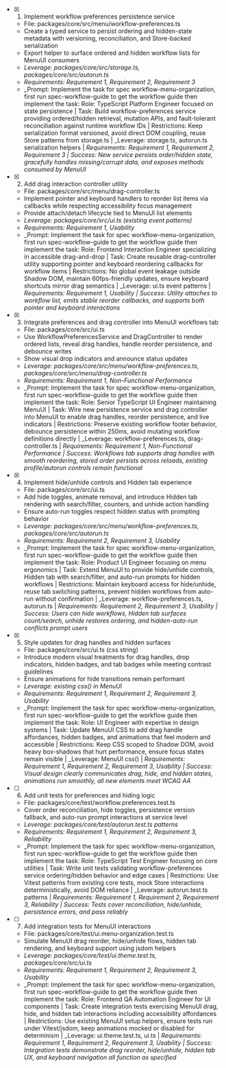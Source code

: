 - [x] 1. Implement workflow preferences persistence service
  - File: packages/core/src/menu/workflow-preferences.ts
  - Create a typed service to persist ordering and hidden-state metadata with versioning, reconciliation, and Store-backed serialization
  - Export helper to surface ordered and hidden workflow lists for MenuUI consumers
  - _Leverage: packages/core/src/storage.ts, packages/core/src/autorun.ts_
  - _Requirements: Requirement 1, Requirement 2, Requirement 3_
  - _Prompt: Implement the task for spec workflow-menu-organization, first run spec-workflow-guide to get the workflow guide then implement the task: Role: TypeScript Platform Engineer focused on state persistence | Task: Build workflow-preferences service providing ordered/hidden retrieval, mutation APIs, and fault-tolerant reconciliation against runtime workflow IDs | Restrictions: Keep serialization format versioned, avoid direct DOM coupling, reuse Store patterns from storage.ts | _Leverage: storage.ts, autorun.ts serialization helpers | _Requirements: Requirement 1, Requirement 2, Requirement 3 | Success: New service persists order/hidden state, gracefully handles missing/corrupt data, and exposes methods consumed by MenuUI_

- [x] 2. Add drag interaction controller utility
  - File: packages/core/src/menu/drag-controller.ts
  - Implement pointer and keyboard handlers to reorder list items via callbacks while respecting accessibility focus management
  - Provide attach/detach lifecycle tied to MenuUI list elements
  - _Leverage: packages/core/src/ui.ts (existing event patterns)_
  - _Requirements: Requirement 1, Usability_
  - _Prompt: Implement the task for spec workflow-menu-organization, first run spec-workflow-guide to get the workflow guide then implement the task: Role: Frontend Interaction Engineer specializing in accessible drag-and-drop | Task: Create reusable drag-controller utility supporting pointer and keyboard reordering callbacks for workflow items | Restrictions: No global event leakage outside Shadow DOM, maintain 60fps-friendly updates, ensure keyboard shortcuts mirror drag semantics | _Leverage: ui.ts event patterns | _Requirements: Requirement 1, Usability | Success: Utility attaches to workflow list, emits stable reorder callbacks, and supports both pointer and keyboard interactions_

- [x] 3. Integrate preferences and drag controller into MenuUI workflows tab
  - File: packages/core/src/ui.ts
  - Use WorkflowPreferencesService and DragController to render ordered lists, reveal drag handles, handle reorder persistence, and debounce writes
  - Show visual drop indicators and announce status updates
  - _Leverage: packages/core/src/menu/workflow-preferences.ts, packages/core/src/menu/drag-controller.ts_
  - _Requirements: Requirement 1, Non-Functional Performance_
  - _Prompt: Implement the task for spec workflow-menu-organization, first run spec-workflow-guide to get the workflow guide then implement the task: Role: Senior TypeScript UI Engineer maintaining MenuUI | Task: Wire new persistence service and drag controller into MenuUI to enable drag handles, reorder persistence, and live indicators | Restrictions: Preserve existing workflow footer behavior, debounce persistence within 250ms, avoid mutating workflow definitions directly | _Leverage: workflow-preferences.ts, drag-controller.ts | _Requirements: Requirement 1, Non-Functional Performance | Success: Workflows tab supports drag handles with smooth reordering, stored order persists across reloads, existing profile/autorun controls remain functional_

- [x] 4. Implement hide/unhide controls and Hidden tab experience
  - File: packages/core/src/ui.ts
  - Add hide toggles, animate removal, and introduce Hidden tab rendering with search/filter, counters, and unhide action handling
  - Ensure auto-run toggles respect hidden status with prompting behavior
  - _Leverage: packages/core/src/menu/workflow-preferences.ts, packages/core/src/autorun.ts_
  - _Requirements: Requirement 2, Requirement 3, Usability_
  - _Prompt: Implement the task for spec workflow-menu-organization, first run spec-workflow-guide to get the workflow guide then implement the task: Role: Product UI Engineer focusing on menu ergonomics | Task: Extend MenuUI to provide hide/unhide controls, Hidden tab with search/filter, and auto-run prompts for hidden workflows | Restrictions: Maintain keyboard access for hide/unhide, reuse tab switching patterns, prevent hidden workflows from auto-run without confirmation | _Leverage: workflow-preferences.ts, autorun.ts | _Requirements: Requirement 2, Requirement 3, Usability | Success: Users can hide workflows, Hidden tab surfaces count/search, unhide restores ordering, and hidden-auto-run conflicts prompt users_

- [x] 5. Style updates for drag handles and hidden surfaces
  - File: packages/core/src/ui.ts (css string)
  - Introduce modern visual treatments for drag handles, drop indicators, hidden badges, and tab badges while meeting contrast guidelines
  - Ensure animations for hide transitions remain performant
  - _Leverage: existing css() in MenuUI_
  - _Requirements: Requirement 1, Requirement 2, Requirement 3, Usability_
  - _Prompt: Implement the task for spec workflow-menu-organization, first run spec-workflow-guide to get the workflow guide then implement the task: Role: UI Engineer with expertise in design systems | Task: Update MenuUI CSS to add drag handle affordances, hidden badges, and animations that feel modern and accessible | Restrictions: Keep CSS scoped to Shadow DOM, avoid heavy box-shadows that hurt performance, ensure focus states remain visible | _Leverage: MenuUI css() | _Requirements: Requirement 1, Requirement 2, Requirement 3, Usability | Success: Visual design clearly communicates drag, hide, and hidden states, animations run smoothly, all new elements meet WCAG AA_

- [ ] 6. Add unit tests for preferences and hiding logic
  - File: packages/core/test/workflow.preferences.test.ts
  - Cover order reconciliation, hide toggles, persistence version fallback, and auto-run prompt interactions at service level
  - _Leverage: packages/core/test/autorun.test.ts patterns_
  - _Requirements: Requirement 1, Requirement 2, Requirement 3, Reliability_
  - _Prompt: Implement the task for spec workflow-menu-organization, first run spec-workflow-guide to get the workflow guide then implement the task: Role: TypeScript Test Engineer focusing on core utilities | Task: Write unit tests validating workflow-preferences service ordering/hidden behavior and edge cases | Restrictions: Use Vitest patterns from existing core tests, mock Store interactions deterministically, avoid DOM reliance | _Leverage: autorun.test.ts patterns | _Requirements: Requirement 1, Requirement 2, Requirement 3, Reliability | Success: Tests cover reconciliation, hide/unhide, persistence errors, and pass reliably_

- [ ] 7. Add integration tests for MenuUI interactions
  - File: packages/core/test/ui.menu-organization.test.ts
  - Simulate MenuUI drag reorder, hide/unhide flows, hidden tab rendering, and keyboard support using jsdom helpers
  - _Leverage: packages/core/test/ui.theme.test.ts, packages/core/src/ui.ts_
  - _Requirements: Requirement 1, Requirement 2, Requirement 3, Usability_
  - _Prompt: Implement the task for spec workflow-menu-organization, first run spec-workflow-guide to get the workflow guide then implement the task: Role: Frontend QA Automation Engineer for UI components | Task: Create integration tests exercising MenuUI drag, hide, and hidden tab interactions including accessibility affordances | Restrictions: Use existing MenuUI setup helpers, ensure tests run under Vitest/jsdom, keep animations mocked or disabled for determinism | _Leverage: ui.theme.test.ts, ui.ts | _Requirements: Requirement 1, Requirement 2, Requirement 3, Usability | Success: Integration tests demonstrate drag reorder, hide/unhide, hidden tab UX, and keyboard navigation all function as specified_
